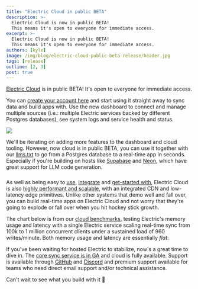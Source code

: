 ```yaml
---
title: "Electric Cloud in public BETA"
description: >-
  Electric Cloud is now in public BETA!
  This means it's open to everyone for immediate access.
excerpt: >-
  Electric Cloud is now in public BETA!
  This means it's open to everyone for immediate access.
authors: [kyle]
image: /img/blog/electric-cloud-public-beta-release/header.jpg
tags: [release]
outline: [2, 3]
post: true
---
```


<script setup>
  import ScalabilityChart from '../../src/components/ScalabilityChart.vue'
</script>

[Electric Cloud](https://dashboard.electric-sql.cloud) is in public BETA! It's open to everyone for immediate access.

You can [create your account here](https://dashboard.electric-sql.cloud) and start using it straight away to sync data and build apps with. Use the new dashboard to connect and manage multiple sources (i.e.: multiple Electric services backed by different Postgres databases), see system logs and service health and status.

<a href="https://dashboard.electric-sql.cloud" class="no-visual">
  <img src="/img/blog/electric-cloud-public-beta-release/dashboard.png" />
</a>

We'll be iterating on adding more features to the dashboard and cloud tooling. However, now cloud is in public BETA, you can use it together with our [llms.txt](https://electric-sql.com/llms.txt) to go from a Postgres database to a real-time app in seconds. Especially if you're building on hosts like [Supabase](/docs/integrations/supabase) and [Neon](/docs/integrations/neon), which have great support for LLM code generation.

<div style="max-width: 512px; margin: 24px 0">
  <div class="embed-container">
    <YoutubeEmbed video-id="ooWaPVvljlU" />
  </div>
</div>

As well as being easy to [use](/docs/intro), [integrate](/blog/2024/11/21/local-first-with-your-existing-api) and [get-started with](/docs/quickstart), Electric Cloud is also [highly performant and scalable](/docs/reference/benchmarks#cloud), with an integrated CDN and low-latency edge primitives. Unlike other systems that demo well and fall over, you can build real-time apps on Electric Cloud and not worry that they're going to explode or fall over when you hit hockey stick growth.

The chart below is from our [cloud benchmarks](/docs/reference/benchmarks#cloud), testing Electric's memory usage and latency with a single Electric service scaling real-time sync from 100k to 1 million concurrent clients under a sustained load of 960 writes/minute. Both memory usage and latency are essentially <em>flat</em>:

<figure>
  <ScalabilityChart />
</figure>

If you've been waiting for hosted Electric to stabilize, now's a great time to dive in. The [core sync service is in GA](/blog/2025/03/17/electricsql-1.0-released) and cloud is fully available. Support is available through [GitHub](https://github.com/electric-sql/electric/issues) and [Discord](https://discord.electric-sql.com) and premium support available for teams who need direct email support and/or technical assistance.

Can't wait to see what you build with it 🚀

<div class="actions cta-actions page-footer-actions left">
  <div class="action cloud-cta">
    <VPButton
        href="https://dashboard.electric-sql.cloud"
        text="Sign up"
        theme="brand"
    />
    &nbsp;
    <VPButton
        href="/docs/quickstart"
        text="Quickstart"
        theme="alt"
    />
    &nbsp;
    <VPButton
        href="https://discord.electric-sql.com"
        text="Discord"
        theme="alt"
    />
  </div>
</div>
